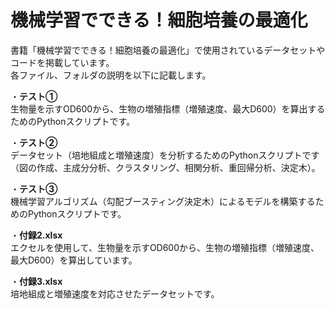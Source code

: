# 機械学習でできる！細胞培養の最適化
書籍「機械学習でできる！細胞培養の最適化」で使用されているデータセットやコードを掲載しています。<br>
各ファイル、フォルダの説明を以下に記載します。<br>

・**テスト①**<br>
生物量を示すOD600から、生物の増殖指標（増殖速度、最大D600）を算出するためのPythonスクリプトです。

・**テスト②**<br>
データセット（培地組成と増殖速度）を分析するためのPythonスクリプトです（図の作成、主成分分析、クラスタリング、相関分析、重回帰分析、決定木）。

・**テスト③**<br>
機械学習アルゴリズム（勾配ブースティング決定木）によるモデルを構築するためのPythonスクリプトです。

・**付録2.xlsx**<br>
エクセルを使用して、生物量を示すOD600から、生物の増殖指標（増殖速度、最大D600）を算出しています。

・**付録3.xlsx**<br>
培地組成と増殖速度を対応させたデータセットです。
